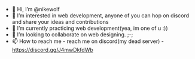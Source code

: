 - 👋 Hi, I’m @nikewolf
- 👀 I’m interested in web development, anyone of you can hop on discord and share your ideas and contributions
- 🌱 I’m currently practicing web development(yea, im one of u :))
- 💞️ I’m looking to collaborate on web designing. ;-;
- 📫 How to reach me - reach me on discord(my dead server) - https://discord.gg/J4mwDkfdWb

<!---
ad113x5H2O/ad113x5H2O is a ✨ special ✨ repository because its `README.md` (this file) appears on your GitHub profile.
You can click the Preview link to take a look at your changes.
--->
